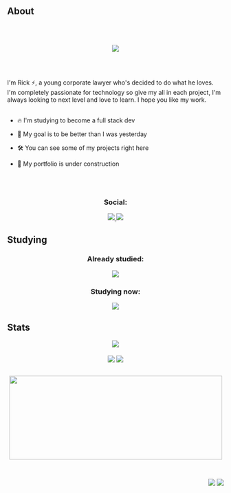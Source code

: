 ## About
\
&nbsp;
<div align="center">
	 <img src="https://readme-typing-svg.herokuapp.com?font=Roboto&size=40&duration=4000&color=1964E6&center=true&vCenter=true&multiline=true&width=300&height=65&lines=Hello+World+%F0%9F%91%8B">
</div>

\
&nbsp;

I'm Rick ⚡, a young corporate lawyer who's decided to do what he loves. I'm completely passionate for technology so give my all in each project, I'm always looking to next level and love to learn. I hope you like my work.
\
&nbsp;

- 🔥 I'm studying to become a full stack dev

- 🚀 My goal is to be better than I was yesterday

- 🛠️ You can see some of my projects right here

- 🚧 My portfolio is under construction

\
&nbsp;

<div align="center">
	<h3>Social:</h3>
	<a href="https://www.linkedin.com/in/serraglia/">
		<img src="https://skillicons.dev/icons?i=linkedin" />
	</a>
	<a href="https://discordapp.com/users/588121343480954880/">
		<img src="https://skillicons.dev/icons?i=discord" />
	</a>
	<br/>
</div>

## Studying

<div align="center">
	<h3>Already studied:</h3>
	<img src="https://skillicons.dev/icons?i=html,css,js,ts,git,bash,mysql&perline=8" />
	<h3>Studying now:</h3>
	<img align="center" src="https://skillicons.dev/icons?i=js,ts,tailwind,styledcomponents,react,nodejs,vite&perline=8" />
	<br/>
</div>

## Stats
<div align="center">
	<img src="https://github-readme-stats.vercel.app/api/wakatime?username=rickserraglia&title_color=1964E6&text_color=1964E6&icon_color=58a6ff&bg_color=040506&hide_border=true&custom_title=Weekly Programming Status" align="center" />
</div>
<br/>
<div align="center">
	<img src="https://gh-readme.vercel.app/api?username=rickserraglia&show_icons=true&include_all_commits=true&count_private=true&count_private=true&hide_border=true&title_color=1964E6&text_color=1964E6&icon_color=58a6ff&bg_color=040506&hide_rank=true&line_height=28&custom_title=My GitHub Statistics" align="center" />
	<img src="https://gh-readme.vercel.app/api/top-langs/?username=rickserraglia&exclude_repo=tools.seyph.com,url.seyph.com,web.seyph.com&layout=compact&langs_count=10&hide_border=true&title_color=1964E6&text_color=1964E6&icon_color=58a6ff&bg_color=040506&card_width=220&custom_title=Repos Most Used Langs" align="center" />
</div>
<br/>

<p align="center">
	<a href="#"><img src="https://github-readme-streak-stats.herokuapp.com?user=rickserraglia&hide_border=true&date_format=j%20M%5B%20Y%5D&background=040506&ring=1964E6&fire=1964E6&currStreakNum=1964E6&sideNums=1964E6&sideLabels=58a6ff&dates=1964E6&currStreakLabel=58a6ff&stroke=040506" width="495px" height="195px"></a>
</p>
<br/>
<p align="right">
	<img src="https://wakatime.com/badge/user/fc5f804b-3e32-49fa-a176-6359c5fdccbb.svg">
	<img src="https://hits.seeyoufarm.com/api/count/incr/badge.svg?url=https%3A%2F%2Fgithub.com%2Frickserraglia&count_bg=%231964E6&title_bg=%23040506&icon=&icon_color=%23E7E7E7&title=profile+visits&edge_flat=false">
</p>
